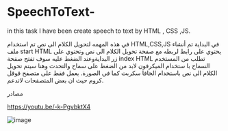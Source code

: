 # SpeechToText-
in this task I have been create speech to text by HTML , CSS ,JS.







في هذه المهمه لتحويل الكلام الى نص تم استخدام HTML,CSS,JS
في البداية تم أنشاء ملف start HTML 
يحتوي على رابط لربطه مع صفحة تحويل الكلام الى نص وتحتوي على زر البدايةوعند الضغط عليه سوف تفتح صفحة index HTML تطلب من المستخدم السماح با ستخدام الميكرفون لابد من الضغط على سماح والتحدث وهنا سيتم تحويل الكلام الى نص باستخدام الجافا سكربت كما في الصورة. 
يعمل فقط على متصفح قوقل كروم حيث ان بعض المتصفحات لاتدعم.

مصادر 

https://youtu.be/-k-PgvbktX4



![image](https://user-images.githubusercontent.com/85647715/177061736-b6c7d88a-dbb6-4719-bd22-1423c30d718c.png)


 
